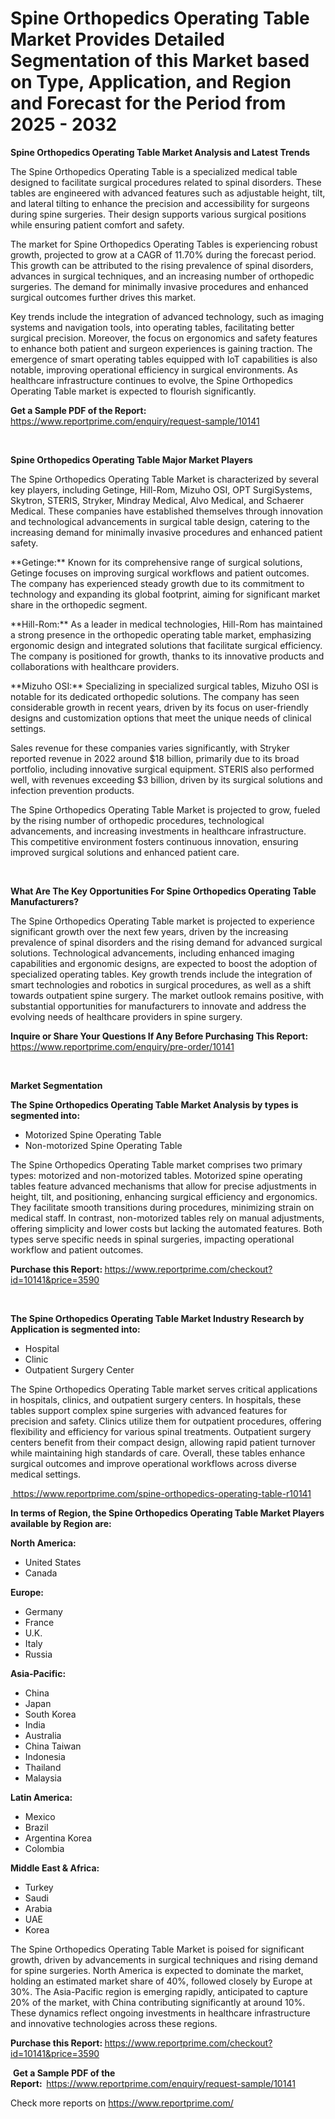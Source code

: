 <p><h1>Spine Orthopedics Operating Table Market Provides Detailed Segmentation of this Market based on Type, Application, and Region and Forecast for the Period from 2025 - 2032</h1></p><p><strong>Spine Orthopedics Operating Table Market Analysis and Latest Trends</strong></p>
<p><p>The Spine Orthopedics Operating Table is a specialized medical table designed to facilitate surgical procedures related to spinal disorders. These tables are engineered with advanced features such as adjustable height, tilt, and lateral tilting to enhance the precision and accessibility for surgeons during spine surgeries. Their design supports various surgical positions while ensuring patient comfort and safety.</p><p>The market for Spine Orthopedics Operating Tables is experiencing robust growth, projected to grow at a CAGR of 11.70% during the forecast period. This growth can be attributed to the rising prevalence of spinal disorders, advances in surgical techniques, and an increasing number of orthopedic surgeries. The demand for minimally invasive procedures and enhanced surgical outcomes further drives this market. </p><p>Key trends include the integration of advanced technology, such as imaging systems and navigation tools, into operating tables, facilitating better surgical precision. Moreover, the focus on ergonomics and safety features to enhance both patient and surgeon experiences is gaining traction. The emergence of smart operating tables equipped with IoT capabilities is also notable, improving operational efficiency in surgical environments. As healthcare infrastructure continues to evolve, the Spine Orthopedics Operating Table market is expected to flourish significantly.</p></p>
<p><strong>Get a Sample PDF of the Report:&nbsp;</strong> <a href="https://www.reportprime.com/enquiry/request-sample/10141?utm_campaign=3226&utm_medium=2&utm_source=Github&utm_content=ia&utm_term=20032025&utm_id=spine-orthopedics-operating-table">https://www.reportprime.com/enquiry/request-sample/10141</a></p>
<p>&nbsp;</p>
<p><strong>Spine Orthopedics Operating Table Major Market Players</strong></p>
<p><p>The Spine Orthopedics Operating Table Market is characterized by several key players, including Getinge, Hill-Rom, Mizuho OSI, OPT SurgiSystems, Skytron, STERIS, Stryker, Mindray Medical, Alvo Medical, and Schaerer Medical. These companies have established themselves through innovation and technological advancements in surgical table design, catering to the increasing demand for minimally invasive procedures and enhanced patient safety.</p><p>**Getinge:** Known for its comprehensive range of surgical solutions, Getinge focuses on improving surgical workflows and patient outcomes. The company has experienced steady growth due to its commitment to technology and expanding its global footprint, aiming for significant market share in the orthopedic segment.</p><p>**Hill-Rom:** As a leader in medical technologies, Hill-Rom has maintained a strong presence in the orthopedic operating table market, emphasizing ergonomic design and integrated solutions that facilitate surgical efficiency. The company is positioned for growth, thanks to its innovative products and collaborations with healthcare providers.</p><p>**Mizuho OSI:** Specializing in specialized surgical tables, Mizuho OSI is notable for its dedicated orthopedic solutions. The company has seen considerable growth in recent years, driven by its focus on user-friendly designs and customization options that meet the unique needs of clinical settings.</p><p>Sales revenue for these companies varies significantly, with Stryker reported revenue in 2022 around $18 billion, primarily due to its broad portfolio, including innovative surgical equipment. STERIS also performed well, with revenues exceeding $3 billion, driven by its surgical solutions and infection prevention products.</p><p>The Spine Orthopedics Operating Table Market is projected to grow, fueled by the rising number of orthopedic procedures, technological advancements, and increasing investments in healthcare infrastructure. This competitive environment fosters continuous innovation, ensuring improved surgical solutions and enhanced patient care.</p></p>
<p>&nbsp;</p>
<p><strong>What Are The Key Opportunities For Spine Orthopedics Operating Table Manufacturers?</strong></p>
<p><p>The Spine Orthopedics Operating Table market is projected to experience significant growth over the next few years, driven by the increasing prevalence of spinal disorders and the rising demand for advanced surgical solutions. Technological advancements, including enhanced imaging capabilities and ergonomic designs, are expected to boost the adoption of specialized operating tables. Key growth trends include the integration of smart technologies and robotics in surgical procedures, as well as a shift towards outpatient spine surgery. The market outlook remains positive, with substantial opportunities for manufacturers to innovate and address the evolving needs of healthcare providers in spine surgery.</p></p>
<p><strong>Inquire or Share Your Questions If Any Before Purchasing This Report:</strong> <a href="https://www.reportprime.com/enquiry/pre-order/10141?utm_campaign=3226&utm_medium=2&utm_source=Github&utm_content=ia&utm_term=20032025&utm_id=spine-orthopedics-operating-table">https://www.reportprime.com/enquiry/pre-order/10141</a></p>
<p>&nbsp;</p>
<p><strong>Market Segmentation</strong></p>
<p><strong>The Spine Orthopedics Operating Table Market Analysis by types is segmented into:</strong></p>
<p><ul><li>Motorized Spine Operating Table</li><li>Non-motorized Spine Operating Table</li></ul></p>
<p><p>The Spine Orthopedics Operating Table market comprises two primary types: motorized and non-motorized tables. Motorized spine operating tables feature advanced mechanisms that allow for precise adjustments in height, tilt, and positioning, enhancing surgical efficiency and ergonomics. They facilitate smooth transitions during procedures, minimizing strain on medical staff. In contrast, non-motorized tables rely on manual adjustments, offering simplicity and lower costs but lacking the automated features. Both types serve specific needs in spinal surgeries, impacting operational workflow and patient outcomes.</p></p>
<p><strong>Purchase this Report:&nbsp;</strong><a href="https://www.reportprime.com/checkout?id=10141&price=3590&utm_campaign=3226&utm_medium=2&utm_source=Github&utm_content=ia&utm_term=20032025&utm_id=spine-orthopedics-operating-table">https://www.reportprime.com/checkout?id=10141&price=3590</a></p>
<p>&nbsp;</p>
<p><strong>The Spine Orthopedics Operating Table Market Industry Research by Application is segmented into:</strong></p>
<p><ul><li>Hospital</li><li>Clinic</li><li>Outpatient Surgery Center</li></ul></p>
<p><p>The Spine Orthopedics Operating Table market serves critical applications in hospitals, clinics, and outpatient surgery centers. In hospitals, these tables support complex spine surgeries with advanced features for precision and safety. Clinics utilize them for outpatient procedures, offering flexibility and efficiency for various spinal treatments. Outpatient surgery centers benefit from their compact design, allowing rapid patient turnover while maintaining high standards of care. Overall, these tables enhance surgical outcomes and improve operational workflows across diverse medical settings.</p></p>
<p><a href="https://www.reportprime.com/spine-orthopedics-operating-table-r10141?utm_campaign=3226&utm_medium=2&utm_source=Github&utm_content=ia&utm_term=20032025&utm_id=spine-orthopedics-operating-table">&nbsp;https://www.reportprime.com/spine-orthopedics-operating-table-r10141</a></p>
<p><strong>In terms of Region, the Spine Orthopedics Operating Table Market Players available by Region are:</strong></p>
<p>
    <p> <strong> North America: </strong>
        <ul>
            <li>United States</li>
            <li>Canada</li>
        </ul>
        </p> 
    <p> <strong> Europe: </strong>
        <ul>
            <li>Germany</li>
            <li>France</li>
            <li>U.K.</li>
            <li>Italy</li>
            <li>Russia</li>
        </ul>
        </p> 
    <p> <strong> Asia-Pacific: </strong>
        <ul>
            <li>China</li>
            <li>Japan</li>
            <li>South Korea</li>
            <li>India</li>
            <li>Australia</li>
            <li>China Taiwan</li>
            <li>Indonesia</li>
            <li>Thailand</li>
            <li>Malaysia</li>
        </ul>
        </p> 
    <p> <strong> Latin America: </strong>
        <ul>
            <li>Mexico</li>
            <li>Brazil</li>
            <li>Argentina Korea</li>
            <li>Colombia</li>
        </ul>
        </p> 
    <p> <strong> Middle East & Africa: </strong>
        <ul>
            <li>Turkey</li>
            <li>Saudi</li>
            <li>Arabia</li>
            <li>UAE</li>
            <li>Korea</li>
        </ul>
    </p>
    </p>
<p><p>The Spine Orthopedics Operating Table Market is poised for significant growth, driven by advancements in surgical techniques and rising demand for spine surgeries. North America is expected to dominate the market, holding an estimated market share of 40%, followed closely by Europe at 30%. The Asia-Pacific region is emerging rapidly, anticipated to capture 20% of the market, with China contributing significantly at around 10%. These dynamics reflect ongoing investments in healthcare infrastructure and innovative technologies across these regions.</p></p>
<p><strong>Purchase this Report: </strong><a href="https://www.reportprime.com/checkout?id=10141&price=3590&utm_campaign=3226&utm_medium=2&utm_source=Github&utm_content=ia&utm_term=20032025&utm_id=spine-orthopedics-operating-table">https://www.reportprime.com/checkout?id=10141&price=3590</a></p>
<p>&nbsp;<strong>Get a Sample PDF of the Report:&nbsp;&nbsp;</strong><a href="https://www.reportprime.com/enquiry/request-sample/10141?utm_campaign=3226&utm_medium=2&utm_source=Github&utm_content=ia&utm_term=20032025&utm_id=spine-orthopedics-operating-table">https://www.reportprime.com/enquiry/request-sample/10141</a></p>
<p><strong></strong></p>
<p>Check more reports on <a href="https://www.reportprime.com/?utm_campaign=3226&utm_medium=2&utm_source=Github&utm_content=ia&utm_term=20032025&utm_id=spine-orthopedics-operating-table">https://www.reportprime.com/</a></p>